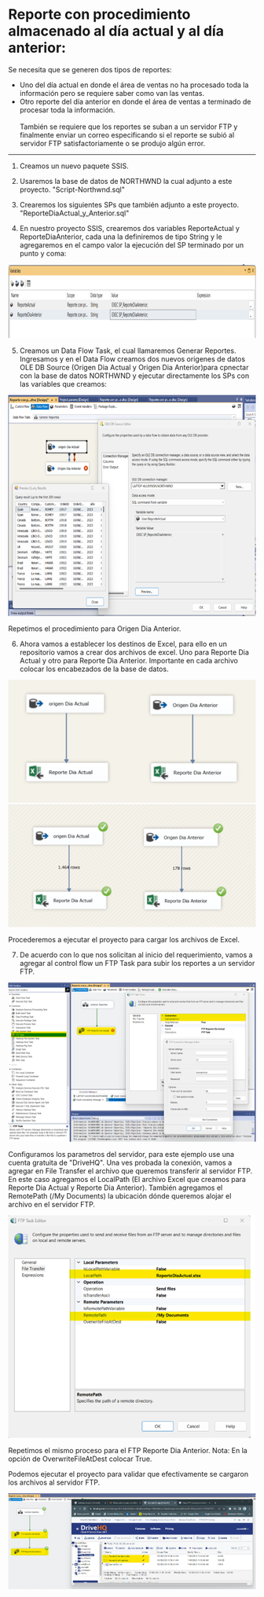 # Reporte con procedimiento almacenado al día actual y al día anterior:

Se necesita que se generen dos tipos de reportes: 
* Uno del día actual en donde el área de ventas no ha procesado toda la información pero se requiere saber como van las ventas.
* Otro reporte del día anterior en donde el área de ventas a terminado de procesar toda la información. </br></br>
También se requiere que los reportes se suban a un servidor FTP y finalmente enviar un correo especificando si el reporte se subió al servidor FTP satisfactoriamente
o se produjo algún error.

--------------------------------------------------------------
1. Creamos un nuevo paquete SSIS.
2. Usaremos la base de datos de NORTHWND la cual adjunto a este proyecto. "Script-Northwnd.sql"
3. Crearemos los siguientes SPs que también adjunto a este proyecto. "ReporteDiaActual_y_Anterior.sql"

4. En nuestro proyecto SSIS, crearemos dos variables ReporteActual y ReporteDiaAnterior, cada una la definiremos de tipo String y le agregaremos en el campo valor la ejecución del SP terminado por un punto y coma:

<p align="center">
<img src="https://github.com/csantamaria89/Reporte_con_procedimiento_almacenado_al_dia_actual_y_al_dia_anterior/blob//main/Assets/Imagen1.png"  height=150>
</p>

5. Creamos un Data Flow Task, el cual llamaremos Generar Reportes. Ingresamos y en el Data Flow creamos dos nuevos origenes de datos OLE DB Source (Origen Dia Actual y Origen Dia Anterior)para cpnectar con la base de datos NORTHWND y ejecutar directamente los SPs con las variables que creamos:

<p align="center">
<img src="https://github.com/csantamaria89/Reporte_con_procedimiento_almacenado_al_dia_actual_y_al_dia_anterior/blob//main/Assets/Imagen2.png"  height=450>
</p>

Repetimos el procedimiento para Origen Dia Anterior.

6. Ahora vamos a establecer los destinos de Excel, para ello en un repositorio vamos a crear dos archivos de excel. Uno para Reporte Dia Actual y otro para Reporte Dia Anterior. Importante en cada archivo colocar los encabezados de la base de datos.

<p align="center">
<img src="https://github.com/csantamaria89/Reporte_con_procedimiento_almacenado_al_dia_actual_y_al_dia_anterior/blob//main/Assets/Imagen3.png"  height=250>
<img src="https://github.com/csantamaria89/Reporte_con_procedimiento_almacenado_al_dia_actual_y_al_dia_anterior/blob//main/Assets/Imagen4.png"  height=250>
</p>

Procederemos a ejecutar el proyecto para cargar los archivos de Excel.

7. De acuerdo con lo que nos solicitan al inicio del requerimiento, vamos a agregar al control flow un FTP Task para subir los reportes a un servidor FTP.

<p align ="center">
<img src="https://github.com/csantamaria89/Reporte_con_procedimiento_almacenado_al_dia_actual_y_al_dia_anterior/blob//main/Assets/Imagen5.png">
</p>

Configuramos los parametros del servidor, para este ejemplo use una cuenta gratuita de "DriveHQ". Una ves probada la conexión, vamos a agregar en File Transfer el archivo que queremos transferir al servidor FTP. En este caso agregamos el LocalPath (El archivo Excel que creamos para Reporte Dia Actual y Reporte Dia Anterior).
También agregamos el RemotePath (/My Documents) la ubicación dónde queremos alojar el archivo en el servidor FTP.

<p align ="center">
<img src="https://github.com/csantamaria89/Reporte_con_procedimiento_almacenado_al_dia_actual_y_al_dia_anterior/blob//main/Assets/Imagen6.png">
</p>

Repetimos el mismo proceso para el FTP Reporte Dia Anterior. 
Nota: En la opción de OverwriteFileAtDest colocar True.

Podemos ejecutar el proyecto para validar que efectivamente se cargaron los archivos al servidor FTP.

<p align ="center">
<img src="https://github.com/csantamaria89/Reporte_con_procedimiento_almacenado_al_dia_actual_y_al_dia_anterior/blob//main/Assets/Imagen7.png">
</p>

